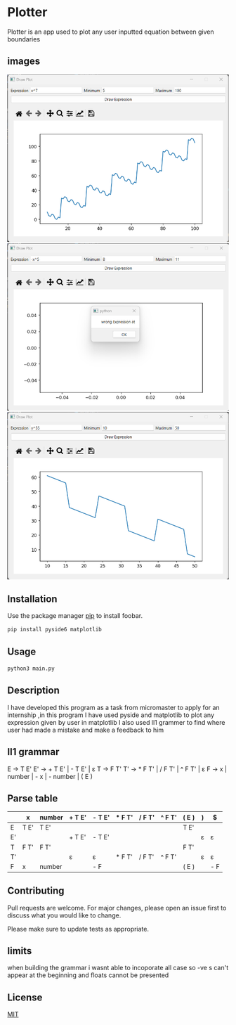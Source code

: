 # Plotter

Plotter is an app used to plot any user inputted equation between given boundaries
## images
![alt text](https://github.com/therealX01D/MicroMasterTasks/blob/main/Screenshot%202023-07-17%20232458.png)
![alttext](https://github.com/therealX01D/MicroMasterTasks/blob/main/Screenshot%202023-07-17%20233007.png)
![alt text](https://github.com/therealX01D/MicroMasterTasks/blob/main/Screenshot%202023-07-17%20235648.png)
## Installation

Use the package manager [pip](https://pip.pypa.io/en/stable/) to install foobar.

```bash
pip install pyside6 matplotlib
```

## Usage

```python
python3 main.py
```
## Description
I have developed this program as a task from micromaster to apply for an internship ,in this program I have used pyside and matplotlib to plot any expression given by user in matplotlib I also used ll1 grammer to find where user had made a mistake and make a feedback to him
## ll1 grammar
E -> T E'
E' -> + T E' | - T E' | ε
T -> F T'
T' -> * F T' | / F T' | ^ F T' | ε
F -> x | number | - x | - number | ( E )
## Parse table
|   | x      | number | + T E' | - T E' | * F T' | / F T' | ^ F T' | ( E )  | )      | $      |
|---|--------|--------|--------|--------|--------|--------|--------|--------|--------|-------|
| E | T E'   | T E'   |        |        |        |        |        | T E'   |        |       |
| E'|        |        | + T E' | - T E' |        |        |        |        | ε      | ε     |
| T | F T'   | F T'   |        |        |        |        |        | F T'   |        |       |
| T'|        |        | ε      | ε      | * F T'| / F T'| ^ F T'|        | ε      | ε     |
| F | x      | number |        | - F    |        |        |        | ( E )  |        | - F   |
## Contributing

Pull requests are welcome. For major changes, please open an issue first
to discuss what you would like to change.

Please make sure to update tests as appropriate.

## limits 
 when building the grammar i wasnt able to incoporate all case so -ve s can't appear at the beginning
 and floats cannot be presented
## License

[MIT](https://choosealicense.com/licenses/mit/)
